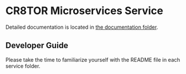 # CR8TOR Microservices Service

Detailed documentation is located in [the documentation folder](./docs/services.md).

## Developer Guide

Please take the time to familiarize yourself with the README file in each service folder.
